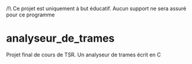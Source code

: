 /!\ Ce projet est uniquement à but éducatif. Aucun support ne sera assuré pour ce programme

# analyseur_de_trames
Projet final de cours de TSR. Un analyseur de trames écrit en C
